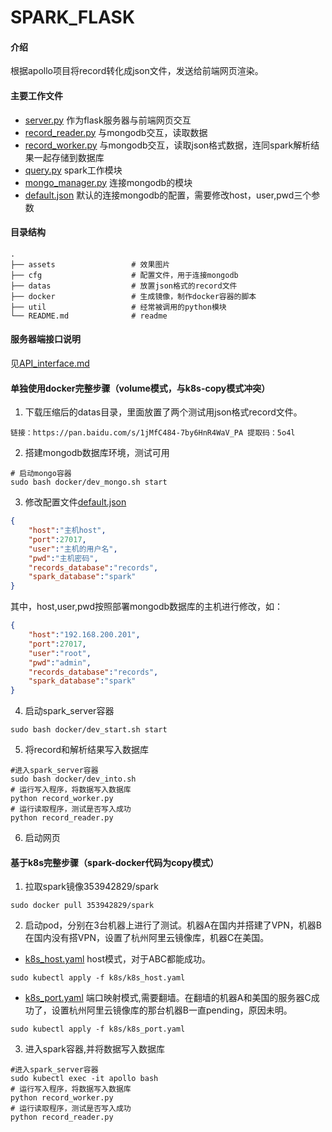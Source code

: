 # SPARK_FLASK

#### 介绍
根据apollo项目将record转化成json文件，发送给前端网页渲染。
<!-- ![效果图](assets/default.gif) -->

#### 主要工作文件

  * [server.py](server.py)  作为flask服务器与前端网页交互
  * [record_reader.py](record_reader.py) 与mongodb交互，读取数据
  * [record_worker.py](record_worker.py) 与mongodb交互，读取json格式数据，连同spark解析结果一起存储到数据库
  * [query.py](util/query.py)  spark工作模块
  * [mongo_manager.py](util/mongo_manager.py)  连接mongodb的模块
  * [default.json](cfg/default.json)  默认的连接mongodb的配置，需要修改host，user,pwd三个参数

#### 目录结构

    .
    ├── assets                 # 效果图片
    ├── cfg                    # 配置文件，用于连接mongodb
    ├── datas                  # 放置json格式的record文件
    ├── docker                 # 生成镜像，制作docker容器的脚本
    ├── util                   # 经常被调用的python模块
    └── README.md              # readme



#### 服务器端接口说明

见[API_interface.md](API_interface.md)




#### 单独使用docker完整步骤（volume模式，与k8s-copy模式冲突）

1. 下载压缩后的datas目录，里面放置了两个测试用json格式record文件。
```
链接：https://pan.baidu.com/s/1jMfC484-7by6HnR4WaV_PA 提取码：5o4l
```
2. 搭建mongodb数据库环境，测试可用

```
# 启动mongo容器
sudo bash docker/dev_mongo.sh start
```
3. 修改配置文件[default.json](cfg/default.json)
```json
{
    "host":"主机host", 
    "port":27017,
    "user":"主机的用户名",
    "pwd":"主机密码",
    "records_database":"records",
    "spark_database":"spark" 
}
```
其中，host,user,pwd按照部署mongodb数据库的主机进行修改，如：
```json
{
    "host":"192.168.200.201", 
    "port":27017,
    "user":"root",
    "pwd":"admin",
    "records_database":"records",
    "spark_database":"spark" 
}
```


4. 启动spark_server容器
```
sudo bash docker/dev_start.sh start
```
5. 将record和解析结果写入数据库
```
#进入spark_server容器
sudo bash docker/dev_into.sh
# 运行写入程序，将数据写入数据库
python record_worker.py
# 运行读取程序，测试是否写入成功
python record_reader.py
```

6. 启动网页

#### 基于k8s完整步骤（spark-docker代码为copy模式）

1. 拉取spark镜像353942829/spark
```
sudo docker pull 353942829/spark
```

2. 启动pod，分别在3台机器上进行了测试。机器A在国内并搭建了VPN，机器B在国内没有搭VPN，设置了杭州阿里云镜像库，机器C在美国。

  * [k8s_host.yaml](k8s/k8s_host.yaml) host模式，对于ABC都能成功。
```
sudo kubectl apply -f k8s/k8s_host.yaml
```
  * [k8s_port.yaml](k8s/k8s_port.yaml) 端口映射模式,需要翻墙。在翻墙的机器A和美国的服务器C成功了，设置杭州阿里云镜像库的那台机器B一直pending，原因未明。
```
sudo kubectl apply -f k8s/k8s_port.yaml
```
3. 进入spark容器,并将数据写入数据库
```
#进入spark_server容器
sudo kubectl exec -it apollo bash
# 运行写入程序，将数据写入数据库
python record_worker.py
# 运行读取程序，测试是否写入成功
python record_reader.py


